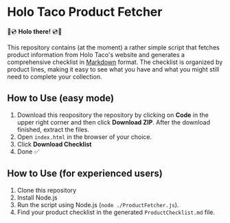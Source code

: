 # Holo Taco Product Fetcher

🌮💿 **Holo there!** 💿🌮

This repository contains (at the moment) a rather simple script that fetches product information from Holo Taco's website and generates a comprehensive checklist in [Markdown](https://www.markdownguide.org/) format. The checklist is organized by product lines, making it easy to see what you have and what you might still need to complete your collection.

## How to Use (easy mode)
1. Download this reopository the repository by clicking on **Code** in the upper right corner and then click **Download ZIP**. After the download finished, extract the files.
2. Open `index.html` in the browser of your choice.
3. Click **Download Checklist**
4. Done ✅

## How to Use (for experienced users)
1. Clone this repository
2. Install Node.js
3. Run the script using Node.js (`node ./ProductFetcher.js`).
4. Find your product checklist in the generated `ProductChecklist.md` file.
